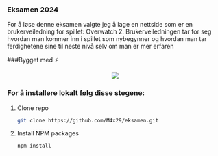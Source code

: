 ### Eksamen 2024
For å løse denne eksamen valgte jeg å lage en nettside som er en brukerveiledning for spillet: Overwatch 2. Brukerveiledningen tar for seg hvordan man kommer inn i spillet som nybegynner og hvordan man tar ferdighetene sine til neste nivå selv om man er mer erfaren

###Bygget med ⚡ 
<p align="center">
  <a href="https://skillicons.dev">
    <img src="https://skillicons.dev/icons?i=git,svelte,tailwind, docker" />
  </a>
</p>

### For å installere lokalt følg disse stegene: 

1. Clone repo
   ```sh
   git clone https://github.com/M4x29/eksamen.git
   ```
2. Install NPM packages
   ```sh
   npm install
   ```
